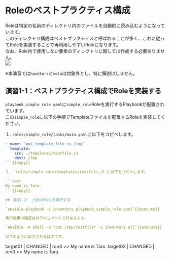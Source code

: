 # Roleのベストプラクティス構成

Roleは特定の名前のディレクトリ内のファイルを自動的に読み込むようになっています。  
このディレクトリ構成はベストプラクティスと呼ばれることが多く、これに従ってRoleを実装することで再利用しやすいRoleになります。  
なお、Role内で使用しない要素のディレクトリに関しては作成する必要ありません。  
![](https://raw.githubusercontent.com/sensq/katacoda-scenarios/main/practice/img/bestpractice.drawio.svg)

※本演習では`handlers`と`meta`は対象外とし、特に解説はしません。

## 演習1-1：ベストプラクティス構成でRoleを実装する

`playbook_simple_role.yaml`に`simple_role`Roleを実行するPlaybookが配置されています。  
この`simple_role`に以下の手順でTemplateファイルを配置するRoleを実装してください。

１. `roles/simple_role/tasks/main.yaml`に以下をコピペします。

```yaml
- name: "put template_file to /tmp"
  template:
    src: ./templates/testfile.j2
    dest: /tmp
```{{copy}}

２. `roles/simple_role/templates/testfile.j2`に以下をコピペします。

```text
My name is Taro.
```{{copy}}

## 演習1-2: 上記のRoleを実行する

`ansible-playbook -i inventory playbook_simple_role.yaml`{{execute}}

実行結果の確認は以下のコマンドで行なえます。

`ansible -m shell -a "cat /tmp/testfile" -i inventory all`{{execute}}

以下のように出力されるはずです。

```
target01 | CHANGED | rc=0 >>
My name is Taro.
target02 | CHANGED | rc=0 >>
My name is Taro.
```
